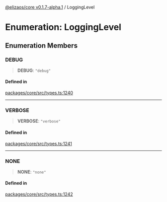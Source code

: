 [@elizaos/core v0.1.7-alpha.1](../) / LoggingLevel

# Enumeration: LoggingLevel

## Enumeration Members

### DEBUG

> **DEBUG**: `"debug"`

#### Defined in

[packages/core/src/types.ts:1240](https://github.com/elizaOS/eliza/blob/main/packages/core/src/types.ts#L1240)

***

### VERBOSE

> **VERBOSE**: `"verbose"`

#### Defined in

[packages/core/src/types.ts:1241](https://github.com/elizaOS/eliza/blob/main/packages/core/src/types.ts#L1241)

***

### NONE

> **NONE**: `"none"`

#### Defined in

[packages/core/src/types.ts:1242](https://github.com/elizaOS/eliza/blob/main/packages/core/src/types.ts#L1242)
